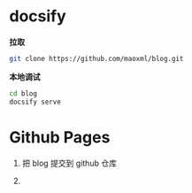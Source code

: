 # docsify

**拉取**
```sh
git clone https://github.com/maoxml/blog.git
```

**本地调试**
```sh
cd blog 
docsify serve
```


# Github Pages
1. 把 blog 提交到 github 仓库

2. 